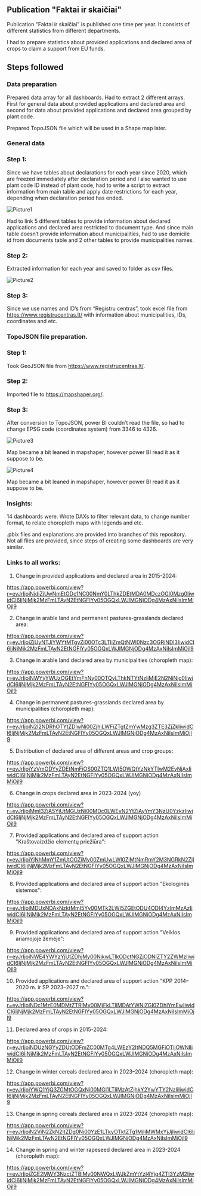 ## Publication "Faktai ir skaičiai"



Publication "Faktai ir skaičiai" is published one time per year. It consists of different statistics from different departments.

I had to prepare statistics about provided applications and declared area of crops to claim a support from EU funds.

## Steps followed

### Data preparation

Prepared data array for all dashboards. Had to extract 2 different arrays. First for general data about provided applications and declared area and second for data about provided applications and declared area grouped by plant code.

Prepared TopoJSON file which will be used in a Shape map later.

### General data

### Step 1:
Since we have tables about declarations for each year since 2020, which are freezed immediately after declaration period and I also wanted to use plant code ID instead of plant code, had to write a script to extract information from main table and apply date restrictions for each year, depending when declaration period has ended.

![Picture1](https://github.com/user-attachments/assets/4015f897-f229-45b5-9fa7-c96989117f5a)


Had to link 5 different tables to provide information about declared applications and declared area restricted to document type. And since main table doesn‘t provide information about municipalities, had to use domicile id from documents table and 2 other tables to provide municipalities names.

### Step 2: 
Extracted information for each year and saved to folder as csv files.

![Picture2](https://github.com/user-attachments/assets/cf37a460-8f43-490f-929c-d00e21fea00b)

### Step 3:

Since we use names and ID’s from “Registru centras”, took excel file from https://www.registrucentras.lt/ with information about municipalities, IDs, coordinates and etc.

### TopoJSON file preparation.

### Step 1: 
Took GeoJSON file from https://www.registrucentras.lt/. 

### Step 2: 
Imported file to https://mapshaper.org/.

### Step 3: 
After conversion to TopoJSON, power BI couldn’t read the file, so had to change EPSG code (coordinates system) from 3346 to 4326. 

![Picture3](https://github.com/user-attachments/assets/4aba18c9-eadd-47b7-9912-61929cdd8748)

Map became a bit leaned in mapshaper, however power BI read it as it suppose to be.

![Picture4](https://github.com/user-attachments/assets/e20161f9-e8a9-4db2-bb09-a5475041deb5)

Map became a bit leaned in mapshaper, however power BI read it as it suppose to be.

### Insights:

14 dashboards were. Wrote DAXs to filter relevant data, to change number format, to relate choropleth maps with legends and etc.

.pbix files and explanations are provided into branches of this repository. Not all files are provided, since steps of creating some dashboards are very similar.

### Links to all works:

1.	Change in provided applications and declared area in 2015-2024:

https://app.powerbi.com/view?r=eyJrIjoiNjdiZjUwNmEtODc1NC00NmY0LThkZDEtMDA0MDczOGI0Mzg0IiwidCI6IjNjMjk2MzFmLTAyN2EtNGFlYy05OGQxLWJlMGNjODg4MzAxNiIsImMiOjl9

2.	Change in arable land and permanent pastures-grasslands declared area:

https://app.powerbi.com/view?r=eyJrIjoiZjUyNTJiYWYtMTgyZi00OTc3LTliZmQtNWI0Nzc3OGRiNDI3IiwidCI6IjNjMjk2MzFmLTAyN2EtNGFlYy05OGQxLWJlMGNjODg4MzAxNiIsImMiOjl9

3.	Change in arable land declared area by municipalities (choropleth map):

https://app.powerbi.com/view?r=eyJrIjoiNWYyYWUzOGEtYmFhNy00OTQyLThkNTYtNzliMjE2N2NiNjc0IiwidCI6IjNjMjk2MzFmLTAyN2EtNGFlYy05OGQxLWJlMGNjODg4MzAxNiIsImMiOjl9

4.	Change in permanent pastures-grasslands declared area by municipalities (choropleth map):

https://app.powerbi.com/view?r=eyJrIjoiN2I2NDRhOTYtZDIwNi00ZjhiLWFiZTgtZmYwMzg3ZTE3ZjZkIiwidCI6IjNjMjk2MzFmLTAyN2EtNGFlYy05OGQxLWJlMGNjODg4MzAxNiIsImMiOjl9

5.	Distribution of declared area of different areas and crop groups:

https://app.powerbi.com/view?r=eyJrIjoiYzVmODYyZDEtNmFiOS00ZTQ1LWI5OWQtYzNkYTIwM2EyNjAxIiwidCI6IjNjMjk2MzFmLTAyN2EtNGFlYy05OGQxLWJlMGNjODg4MzAxNiIsImMiOjl9

6. 	Change in crops declared area in 2023-2024 (yoy)

https://app.powerbi.com/view?r=eyJrIjoiMmI3ZjA5YjUtMGUzNi00MDc0LWEyN2YtZjAyYmY3NzU0YzkzIiwidCI6IjNjMjk2MzFmLTAyN2EtNGFlYy05OGQxLWJlMGNjODg4MzAxNiIsImMiOjl9

7.	Provided applications and declared area of support action "Kraštovaizdžio elementų priežiūra":

https://app.powerbi.com/view?r=eyJrIjoiYjNhMmY1ZmUtOGZiMy00ZmUwLWI0ZjMtNmRmY2M3NGRkN2ZjIiwidCI6IjNjMjk2MzFmLTAyN2EtNGFlYy05OGQxLWJlMGNjODg4MzAxNiIsImMiOjl9

8.	Provided applications and declared area of support action "Ekologinės sistemos":

https://app.powerbi.com/view?r=eyJrIjoiMDUxNDAxNzktMmI5Yy00MTk2LWI5ZGEtODU4ODI4YzlmMzAzIiwidCI6IjNjMjk2MzFmLTAyN2EtNGFlYy05OGQxLWJlMGNjODg4MzAxNiIsImMiOjl9

9.	Provided applications and declared area of support action "Veiklos ariamojoje žemėje":

https://app.powerbi.com/view?r=eyJrIjoiNWE4YWYzYjUtZDhjMy00NjkwLTlkODctNGZjODNlZTY2ZWMzIiwidCI6IjNjMjk2MzFmLTAyN2EtNGFlYy05OGQxLWJlMGNjODg4MzAxNiIsImMiOjl9

10.	 Provided applications and declared area of support action "KPP 2014–2020 m. ir SP 2023–2027 m.":

https://app.powerbi.com/view?r=eyJrIjoiNDc1MzE0MDMtZTRlMy00MjFkLTliMDAtYWNiZGI0ZDhlYmEwIiwidCI6IjNjMjk2MzFmLTAyN2EtNGFlYy05OGQxLWJlMGNjODg4MzAxNiIsImMiOjl9

11.	 Declared area of crops in 2015-2024:

https://app.powerbi.com/view?r=eyJrIjoiNDUzNGYyZDUtODFmZC00MTg4LWEzY2ItNDQ5MGFiOTljOWNlIiwidCI6IjNjMjk2MzFmLTAyN2EtNGFlYy05OGQxLWJlMGNjODg4MzAxNiIsImMiOjl9

12.	 Change in winter cereals declared area in 2023–2024 (choropleth map):

https://app.powerbi.com/view?r=eyJrIjoiYWQ1YjQ3ZGMtOGQxNi00MGI1LTliMzAtZjhkY2YwYTY2NzliIiwidCI6IjNjMjk2MzFmLTAyN2EtNGFlYy05OGQxLWJlMGNjODg4MzAxNiIsImMiOjl9

13. Change in spring cereals declared area in 2023-2024 (choropleth map):

https://app.powerbi.com/view?r=eyJrIjoiN2ViN2ZkN2ItZDg0Ni00YzE1LTkyOTktZTg1MjliMWMxYjJjIiwidCI6IjNjMjk2MzFmLTAyN2EtNGFlYy05OGQxLWJlMGNjODg4MzAxNiIsImMiOjl9

14. Change in spring and winter rapeseed declared area in 2023-2024 (choropleth map):

https://app.powerbi.com/view?r=eyJrIjoiZGE2MWY3NzctZTBlMy00NWQxLWJkZmYtYzI4Yjg4ZTI3YzM2IiwidCI6IjNjMjk2MzFmLTAyN2EtNGFlYy05OGQxLWJlMGNjODg4MzAxNiIsImMiOjl9
